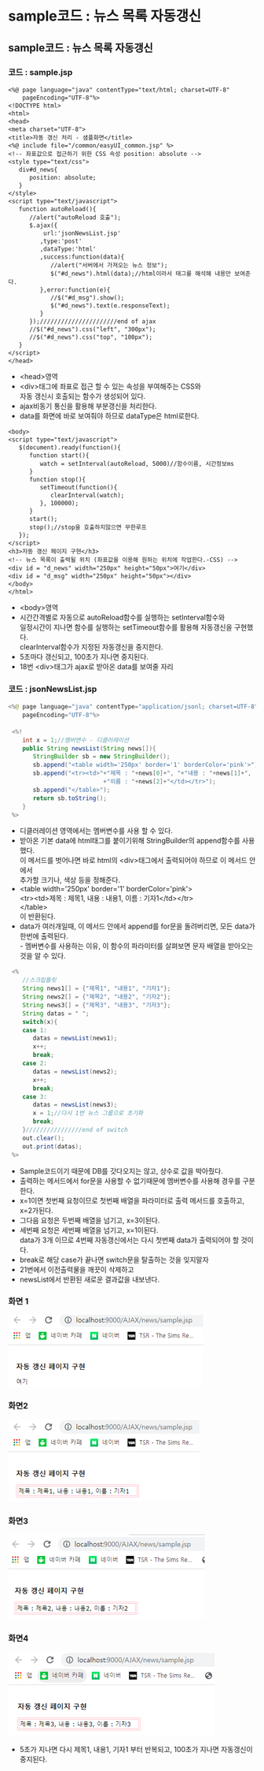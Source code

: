# sample코드 : 뉴스 목록 자동갱신

## sample코드 : 뉴스 목록 자동갱신

### 코드 : sample.jsp

```markup
<%@ page language="java" contentType="text/html; charset=UTF-8"
    pageEncoding="UTF-8"%>
<!DOCTYPE html>
<html>
<head>
<meta charset="UTF-8">
<title>자동 갱신 처리 - 샘플화면</title>
<%@ include file="/common/easyUI_common.jsp" %>
<!-- 좌표값으로 접근하기 위한 CSS 속성 position: absolute -->
<style type="text/css">
   div#d_news{
      position: absolute;
   }
</style>
<script type="text/javascript">
   function autoReload(){
      //alert("autoReload 호출");
      $.ajax({
          url:'jsonNewsList.jsp'
         ,type:'post'
         ,dataType:'html'
         ,success:function(data){
            //alert("서버에서 가져오는 뉴스 정보");
            $("#d_news").html(data);//html이라서 태그를 해석해 내용만 보여준다.
         },error:function(e){
            //$("#d_msg").show();
            $("#d_news").text(e.responseText);
         }
      });//////////////////////end of ajax
      //$("#d_news").css("left", "300px");
      //$("#d_news").css("top", "100px");
   }
</script>
</head>
```

* \<head>영역
* \<div>태그에 좌표로 접근 할 수 있는 속성을 부여해주는 CSS와 \
  자동 갱신시 호출되는 함수가 생성되어 있다.
* ajax비동기 통신을 활용해 부분갱신을 처리한다.
* data를 화면에 바로 보여줘야 하므로 dataType은 html로한다.

```markup
<body>
<script type="text/javascript">
   $(document).ready(function(){
      function start(){
         watch = setInterval(autoReload, 5000)//함수이름, 시간정보ms
      }
      function stop(){
         setTimeout(function(){
            clearInterval(watch);
         }, 100000);
      }
      start();
      stop();//stop을 호출하지않으면 무한루프
   });
</script>
<h3>자동 갱신 페이지 구현</h3>
<!-- 뉴스 목록이 출력될 위치 (좌표값을 이용해 원하는 위치에 작업한다.-CSS) -->
<div id = "d_news" width="250px" height="50px">여기</div>
<div id = "d_msg" width="250px" height="50px"></div>
</body>
</html>
```

* \<body>영역
* 시간간격별로 자동으로 autoReload함수를 실행하는 setInterval함수와 \
  일정시간이 지나면 함수를 실행하는 setTimeout함수를 활용해 자동갱신을 구현했다.\
  clearInterval함수가 지정된 자동갱신을 중지한다.
* 5초마다 갱신되고, 100초가 지나면 중지된다.
* 18번 \<div>태그가 ajax로 받아온 data를 보여줄 자리

### 코드 : jsonNewsList.jsp

```java
<%@ page language="java" contentType="application/jsonl; charset=UTF-8"
    pageEncoding="UTF-8"%>
    
 <%!
    int x = 1;//멤버변수 - 디클러레이션
    public String newsList(String news[]){
       StringBuilder sb = new StringBuilder();
       sb.append("<table width='250px' border='1' borderColor='pink'>");
       sb.append("<tr><td>"+"제목 : "+news[0]+", "+"내용 : "+news[1]+", "
                           +"이름 : "+news[2]+"</td></tr>");
       sb.append("</table>");
       return sb.toString();
    }
 %>
```

* 디클러레이션 영역에서는 멤버변수를 사용 할 수 있다.
* 받아온 기본 data에 html태그를 붙이기위해 StringBuilder의 append함수를 사용했다.\
  이 메서드를 벗어나면 바로 html의 \<div>태그에서 출력되어야 하므로 이 메서드 안에서\
  추가할 크기나, 색상 등을 정해준다. 
* \<table width='250px' border='1' borderColor='pink'>\
  \<tr>\<td>제목 : 제목1, 내용 : 내용1, 이름 : 기자1\</td>\</tr>\
  \</table>\
  이 반환된다.
* data가 여러개일때, 이 메서드 안에서 append를 for문을 돌려버리면, 모든 data가 한번에 출력된다.\
  \- 멤버변수를 사용하는 이유, 이 함수의 파라미터를 살펴보면 문자 배열을 받아오는 것을 알 수 있다.

```java
 <%
    //스크립틀릿
    String news1[] = {"제목1", "내용1", "기자1"};
    String news2[] = {"제목2", "내용2", "기자2"};
    String news3[] = {"제목3", "내용3", "기자3"};
    String datas = " ";
    switch(x){
    case 1:
       datas = newsList(news1);
       x++;
       break;
    case 2:
       datas = newsList(news2);
       x++;
       break;
    case 3:
       datas = newsList(news3);
       x = 1;//다시 1번 뉴스 그룹으로 초기화
       break;
    }////////////////end of switch
    out.clear();
    out.print(datas);
 %>
```

* Sample코드이기 때문에 DB를 갓다오지는 않고, 상수로 값을 박아줬다.
* 출력하는 메서드에서 for문을 사용할 수 없기때문에 멤버변수를 사용해 경우를 구분한다.
* x=1이면 첫번째 요청이므로 첫번째 배열을 파라미터로 출력 메서드를 호출하고, x=2가된다.
* 그다음 요청은 두번째 배열을 넘기고, x=3이된다.
* 세번째 요청은 세번째 배열을 넘기고, x=1이된다. \
  data가 3개 이므로 4번째 자동갱신에서는 다시 첫번째 data가 출력되어야 할 것이다.
* break로 해당 case가 끝나면 switch문을 탈출하는 것을 잊지말자
* 21번에서 이전출력물을 깨끗이 삭제하고
* newsList에서 반환된 새로운 결과값을 내보낸다.

### 화면 1

![여기 = 값이 위치할 자리](<../../../.gitbook/assets/1 (74).png>)

### 화면2

![5초 후](<../../../.gitbook/assets/2 (55).png>)

### 화면3

![5초 후](<../../../.gitbook/assets/3 (44).png>)

### 화면4

![5초 후](<../../../.gitbook/assets/4 (37).png>)

* 5초가 지나면 다시 제목1, 내용1, 기자1 부터 반복되고, 100초가 지나면 자동갱신이 중지된다.
